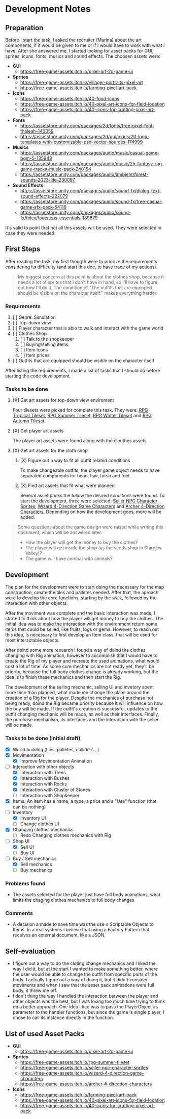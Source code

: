 # Development Notes

## Preparation

Before I start the task, I asked the recruiter (Marina) about the art components, if it would be given to me or if I would have to work with what I have. After she answered me, I started looking for asset packs for GUI, sprites, icons, fonts, musics and sound effects. The choosen assets were:

- **GUI**
    - https://free-game-assets.itch.io/pixel-art-2d-game-ui
- **Sprites**
    - https://free-game-assets.itch.io/villager-portraits-pixel-art
    - https://free-game-assets.itch.io/farming-pixel-art-pack
- **Icons**
    - https://free-game-assets.itch.io/40-food-icons
    - https://free-game-assets.itch.io/40-pixel-art-icons-for-field-location
    - https://free-game-assets.itch.io/40-icons-for-crafting-pixel-art-pack
- **Fonts**
    - https://assetstore.unity.com/packages/2d/fonts/free-pixel-font-thaleah-140059
    - https://assetstore.unity.com/packages/2d/gui/icons/20-logo-templates-with-customizable-psd-vector-sources-174999
- **Musics**
    - https://assetstore.unity.com/packages/audio/music/casual-game-bgm-5-135943
    - https://assetstore.unity.com/packages/audio/music/25-fantasy-rpg-game-tracks-music-pack-240154
    - https://assetstore.unity.com/packages/audio/ambient/forest-sounds-2023-lite-230097
- **Sound Effects**
    - https://assetstore.unity.com/packages/audio/sound-fx/dialog-text-sound-effects-222079
    - https://assetstore.unity.com/packages/audio/sound-fx/free-casual-game-sfx-pack-54116
    - https://assetstore.unity.com/packages/audio/sound-fx/foley/footsteps-essentials-189879

It's valid to point that not all this assets will be used. They were selected in case they were needed.

## First Steps

After reading the task, my first thougth were to priorize the requirements considering its difficulty (and start this doc, to have trace of my actions).

> My biggest concern at this point is about the clothes shop, because it needs a lot of sprites that I don't have in hand, so I'll have to figure out how I'll do it. The condition of "The outfits that are equipped should be visible on the character itself." makes everything harder.

### Requirements

1. [ ] Genre: Simulation
2. [ ] Top-down view
3. [ ] Player character that is able to walk and interact with the game world
4. [ ] Clothes Shop
    1. [ ] Talk to the shopkeeper
    2. [ ] Buying/selling items
    3. [ ] Item icons 
    4. [ ] Item prices
5. [ ] Outfits that are equipped should be visible on the character itself

After listing the requirements, I made a list of tasks that I should do before starting the code development.

### Tasks to be done

1. [X] Get art assets for top-down view enviroment

    Four tilesets were picked for complete this task. They were: [RPG Tropical Tileset](https://free-game-assets.itch.io/rpg-tropical-tileset), [RPG Summer Tileset](https://free-game-assets.itch.io/rpg-summer-tileset), [RPG Winter Tileset](https://free-game-assets.itch.io/rpg-winter-tileset) and [RPG Autumn Tileset](https://free-game-assets.itch.io/rpg-autumn-tileset).

2. [X] Get player art assets

    The player art assets were found along with the clouthes assets

3. [X] Get art assets for the cloth shop
    1. [X] Figure out a way to fit all outfit related conditions

        To make changeable outfits, the player game object needs to have separated components for head, hair, torso and feet. 

    2. [X] Find art assets that fit what were planned

        Several asset packs the follow the desired conditions were found. To start the development, three were selected: [Seller NPC Character Sprites](https://free-game-assets.itch.io/seller-npc-character-sprites), [Wizard 4-Direction Game Characters](https://free-game-assets.itch.io/wizard-4-direction-game-characters) and [Archer 4-Direction Characters](https://free-game-assets.itch.io/archer-4-direction-characters). Depending on   how the development goes, more will be added.

> Some questions about the game design were raised while writing this document, which will be answered later:
> - How the player will get the money to buy the clothes?
> - The player will get inside the shop (as the seeds shop in Stardew Valley)?
> - The game will have combat with animals?

## Development

The plan for the development were to start doing the necessary for the map construction, create the tiles and palletes needed. After that, the aproach were to develop the core functions, starting by the walk, followed by the interaction with other objects.

After the moviment was complete and the basic interaction was made, I started to think about how the player will get money to buy the clothes. The initial idea was to make the interaction with the environment return some items that could be selled, like fruits, logs or gems. However, to reach out this idea, is necessary to first develop an Item class, that will be used for most interactable objects.

After doind some more research I found a way of doind the clothes changing with Rig animation, however to accomplish that I would have to create the Rig of my player and recreate the used animations, what would cost a lot of time. As some core mechanics are not ready yet, they'll be priority, because the full body clothes change is already working, but the idea is to finish these mechanics and then start the Rig.

The development of the selling mechanic, selling UI and invetory spent more time than planned, what made me change the plans around the creation of a Rig for the player. Despite the mechanics of purchase not being ready, doind the Rig became priority because it will influence on how the buy will be made. If the outfit's creation is successful, updates to the outfit changing mechanic will be made, as well as their interfaces. Finally, the purchase mechanism, its interfaces and the interaction with the seller will be made.


### Tasks to be done (initial draft)

- [X] World building (tiles, palletes, colliders...)
- [X] Movimentation
    - [X] Improve Movimentation Animation
- [ ] Interaction with other objects
    - [X] Interaction with Trees
    - [X] Interaction with Bushes
    - [X] Interaction with Rocks
    - [X] Interaction with Cluster of Stones
    - [ ] Interaction with Shopkeeper
- [X] Items: An item has a name, a type, a price and a "Use" function (that can be nothing)
- [ ] Inventory
    - [X] Inventory UI
    - [ ] Change clothes UI
- [X] Changing clothes mechanics
    - [ ] Redo Changing clothes mechanics with Rig
- [ ] Shop UI
    - [X] Sell UI
    - [ ] Buy UI
- [ ] Buy / Sell mechanics
    - [X] Sell mechanics
    - [ ] Buy mechanics

### Problems found

- The assets selected for the player just have full body animations, what limits the chaging clothes mechanics to full body changes

### Comments

- A decision a made to save time was the use o Scriptable Objects to Items. In a real systems I believe that using a Factory Pattern that receives an external document, like a JSON.

## Self-evaluation

- I figure out a way to do the cloting change mechanics and I liked the way I did it, but at the start I wanted to make something better, where the user would be able to change the outfit from specific parts of the body. I actually figure out a way of doing it, but it didn't consider moviments and when I saw that the asset pack animations were full body, it threw me off.
- I don't thing the way I handled the interaction between the player and other objects was the best, but I was losing too much time trying to think on a better approach. One idea I had was to pass the PlayerObject as parameter to the handler functions, but since the game is single player, I chose to call its instance directly in the function.

## List of used Asset Packs

- **GUI**
    - https://free-game-assets.itch.io/pixel-art-2d-game-ui
- **Sprites**
    - https://free-game-assets.itch.io/rpg-summer-tileset
    - https://free-game-assets.itch.io/seller-npc-character-sprites
    - https://free-game-assets.itch.io/wizard-4-direction-game-characters
    - https://free-game-assets.itch.io/archer-4-direction-characters
- **Icons**
    - https://free-game-assets.itch.io/farming-pixel-art-pack
    - https://free-game-assets.itch.io/40-pixel-art-icons-for-field-location
    - https://free-game-assets.itch.io/40-icons-for-crafting-pixel-art-pack
